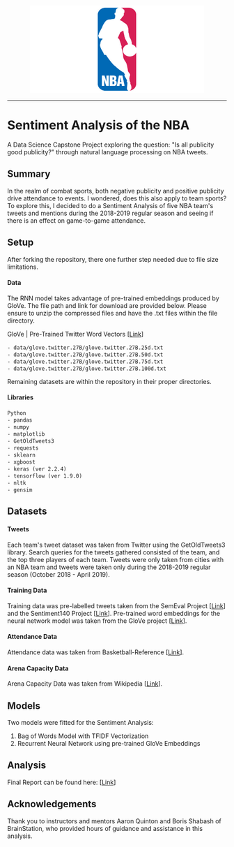 <p align="center">
  <a href="" rel="noopener">
 <img width=400px height=200px src="Graphs/nbalogo.jpg" alt="Project logo"></a>
</p>

---

# Sentiment Analysis of the NBA
A Data Science Capstone Project exploring the question: "Is all publicity good publicity?" through natural language processing on NBA tweets.


## Summary
In the realm of combat sports, both negative publicity and positive publicity drive attendance to events. I wondered, does this also apply to team sports? To explore this, I decided to do a Sentiment Analysis of five NBA team's tweets and mentions during the 2018-2019 regular season and seeing if there is an effect on game-to-game attendance.

## Setup
After forking the repository, there one further step needed due to file size limitations.

#### Data
The RNN model takes advantage of pre-trained embeddings produced by GloVe. The file path and link for download are provided below. Please ensure to unzip the compressed files and have the .txt files within the file directory.

GloVe | Pre-Trained Twitter Word Vectors [[Link](http://nlp.stanford.edu/data/glove.twitter.27B.zip)]
```
- data/glove.twitter.27B/glove.twitter.27B.25d.txt
- data/glove.twitter.27B/glove.twitter.27B.50d.txt
- data/glove.twitter.27B/glove.twitter.27B.75d.txt
- data/glove.twitter.27B/glove.twitter.27B.100d.txt
```

Remaining datasets are within the repository in their proper directories.

#### Libraries
```
Python
- pandas
- numpy
- matplotlib
- GetOldTweets3
- requests
- sklearn
- xgboost
- keras (ver 2.2.4)
- tensorflow (ver 1.9.0)
- nltk
- gensim
```

## Datasets
#### Tweets
Each team's tweet dataset was taken from Twitter using the GetOldTweets3 library. Search queries for the tweets gathered consisted of the team, and the top three players of each team. Tweets were only taken from cities with an NBA team and tweets were taken only during the 2018-2019 regular season (October 2018 - April 2019).
#### Training Data
Training data was pre-labelled tweets taken from the SemEval Project [[Link](http://alt.qcri.org/semeval2016/task4/)] and the Sentiment140 Project [[Link](http://help.sentiment140.com/for-students)]. Pre-trained word embeddings for the neural network model was taken from the GloVe project [[Link](https://nlp.stanford.edu/projects/glove/)].
#### Attendance Data
Attendance data was taken from Basketball-Reference [[Link](https://www.basketball-reference.com/)].
#### Arena Capacity Data
Arena Capacity Data was taken from Wikipedia [[Link](https://en.wikipedia.org/wiki/List_of_National_Basketball_Association_arenas)].

## Models
Two models were fitted for the Sentiment Analysis:
1. Bag of Words Model with TFIDF Vectorization
2. Recurrent Neural Network using pre-trained GloVe Embeddings

## Analysis
Final Report can be found here: [[Link](https://github.com/mcmccaig/Sentiment-Analysis-of-the-NBA/blob/master/Final%20Report.pdf)]

## Acknowledgements
Thank you to instructors and mentors Aaron Quinton and Boris Shabash of BrainStation, who provided hours of guidance and assistance in this analysis.

